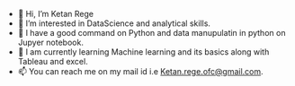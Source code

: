 - 👋 Hi, I’m Ketan Rege
- 👀 I’m interested in DataScience and analytical skills.
- 🌱 I have a good command on Python and data manupulatin in python on Jupyer notebook.
- 💞️ I am currently learning Machine learning and its basics along with Tableau and excel.
- 📫 You can reach me on my mail id i.e Ketan.rege.ofc@gmail.com.  
